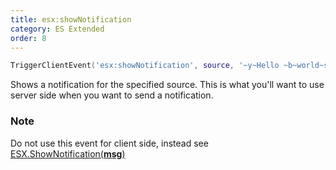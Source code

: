 ```yaml
---
title: esx:showNotification
category: ES Extended
order: 8
---
```


```lua
TriggerClientEvent('esx:showNotification', source, '~y~Hello ~b~world~s~!')
```

Shows a notification for the specified source. This is what you'll want to use server side when you want to send a notification.

### Note
Do not use this event for client side, instead see [ESX.ShowNotification(**msg**)](../client-functions/esx.shownotification)
